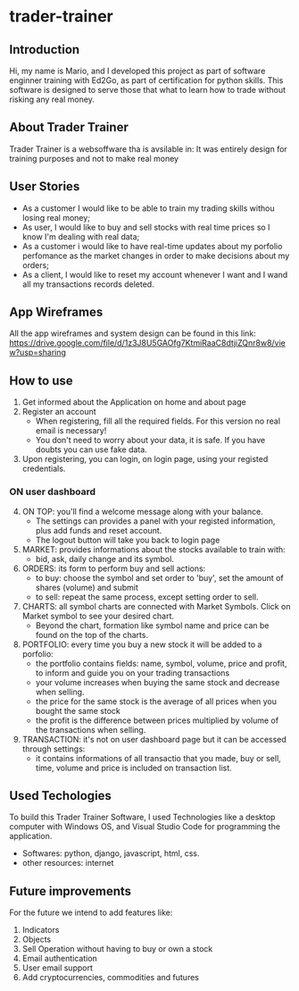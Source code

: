 # trader-trainer

## Introduction
Hi, my name is Mario, and I developed this project as part of software enginner training with Ed2Go, as part of certification for python skills.
This software is designed to serve those that what to learn how to trade without risking any real money.

## About Trader Trainer
Trader Trainer is a websoffware tha is avsilable in:
It was entirely design for training purposes and not to make real money


## User Stories
- As a customer I would like to be able to train my trading skills withou losing real money;
- As user, I would like to buy and sell stocks with real time prices so I know I'm dealing with real data;
- As a customer i would like to have real-time updates about my porfolio perfomance as the market changes in order to make decisions about my orders;
- As a client, I would like to reset my account whenever I want and I wand all my transactions records deleted.

## App Wireframes
All the app wireframes and system design can be found in this link: https://drive.google.com/file/d/1z3J8U5GAOfg7KtmiRaaC8dtjiZQnr8w8/view?usp=sharing


## How to use
1. Get informed about the Application on home and about page
2. Register an account
    - When registering, fill all the required fields. For this version no real email is necessary!
    - You don't need to worry about your data, it is safe. If you have doubts you can use fake data.
3. Upon registering, you can login, on login page, using your registed credentials.

### ON user dashboard
4. ON TOP: you'll find a welcome message along with your balance.
    - The settings can provides a panel with your registed information, plus add funds and reset account.
    - The logout button will take you back to login page
5. MARKET: provides informations about the stocks available to train with:
    - bid, ask, daily change and its symbol.
6. ORDERS: its form to perform buy and sell actions:
    - to buy: choose the symbol and set order to 'buy', set the amount of shares (volume) and submit
    - to sell: repeat the same process, except setting order to sell.
7. CHARTS: all symbol charts are connected with Market Symbols. Click on Market symbol to see your desired chart.
    - Beyond the chart, formation like symbol name and price can be found on the top of the charts.
8. PORTFOLIO: every time you buy a new stock it will be added to a porfolio:
    - the portfolio contains fields: name, symbol, volume, price and profit, to inform and guide you on your trading transactions
    - your volume increases when buying the same stock and decrease when selling.
    - the price for the same stock is the average of all prices when you bought the same stock
    - the profit is the difference between prices multiplied by volume of the transactions when selling.
9. TRANSACTION: it's not on user dashboard page but it can be accessed through settings:
    - it contains informations of all transactio that you made, buy or sell, time, volume and price is included on transaction list.

## Used Techologies
To build this Trader Trainer Software, I used Technologies like a desktop computer with Windows OS, and Visual Studio Code for programming the application.
- Softwares: python, django, javascript, html, css.
- other resources: internet

## Future improvements
For the future we intend to add features like: 
1. Indicators
2. Objects
3. Sell Operation without having to buy or own a stock
4. Email authentication
5. User email support
6. Add cryptocurrencies, commodities and futures